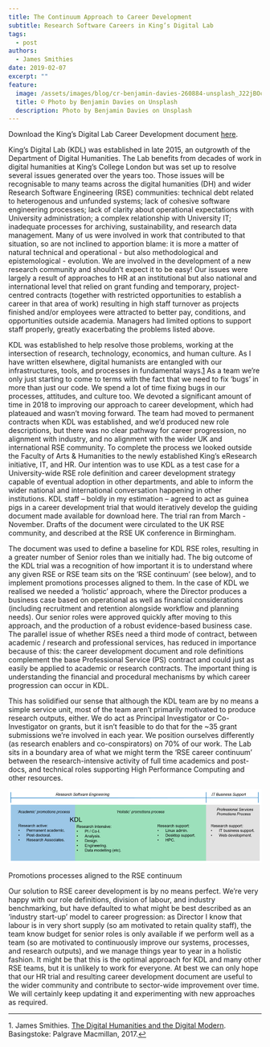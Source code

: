 ```yaml
---
title: The Continuum Approach to Career Development
subtitle: Research Software Careers in King’s Digital Lab
tags:
  - post
authors:
  - James Smithies
date: 2019-02-07
excerpt: ""
feature:
  image: /assets/images/blog/cr-benjamin-davies-260884-unsplash_J22jBOc.original.jpg
  title: © Photo by Benjamin Davies on Unsplash
  description: Photo by Benjamin Davies on Unsplash
---
```


Download the King’s Digital Lab Career Development document [here](http://doi.org/10.5281/zenodo.2559235).

King’s Digital Lab (KDL) was established in late 2015, an outgrowth of the Department of Digital Humanities. The Lab benefits from decades of work in digital humanities at King’s College London but was set up to resolve several issues generated over the years too. Those issues will be recognisable to many teams across the digital humanities (DH) and wider Research Software Engineering (RSE) communities: technical debt related to heterogenous and unfunded systems; lack of cohesive software engineering processes; lack of clarity about operational expectations with University administration; a complex relationship with University IT; inadequate processes for archiving, sustainability, and research data management. Many of us were involved in work that contributed to that situation, so are not inclined to apportion blame: it is more a matter of natural technical and operational - but also methodological and epistemological - evolution. We are involved in the development of a new research community and shouldn’t expect it to be easy! Our issues were largely a result of approaches to HR at an institutional but also national and international level that relied on grant funding and temporary, project-centred contracts (together with restricted opportunities to establish a career in that area of work) resulting in high staff turnover as projects finished and/or employees were attracted to better pay, conditions, and opportunities outside academia. Managers had limited options to support staff properly, greatly exacerbating the problems listed above.

KDL was established to help resolve those problems, working at the intersection of research, technology, economics, and human culture. As I have written elsewhere, digital humanists are entangled with our infrastructures, tools, and processes in fundamental ways.[1](#fn1) As a team we’re only just starting to come to terms with the fact that we need to fix ‘bugs’ in more than just our code. We spend a lot of time fixing bugs in our processes, attitudes, and culture too. We devoted a significant amount of time in 2018 to improving our approach to career development, which had plateaued and wasn’t moving forward. The team had moved to permanent contracts when KDL was established, and we’d produced new role descriptions, but there was no clear pathway for career progression, no alignment with industry, and no alignment with the wider UK and international RSE community. To complete the process we looked outside the Faculty of Arts & Humanities to the newly established King’s eResearch initiative, IT, and HR. Our intention was to use KDL as a test case for a University-wide RSE role definition and career development strategy capable of eventual adoption in other departments, and able to inform the wider national and international conversation happening in other institutions. KDL staff – boldly in my estimation – agreed to act as guinea pigs in a career development trial that would iteratively develop the guiding document made available for download here. The trial ran from March - November. Drafts of the document were circulated to the UK RSE community, and described at the RSE UK conference in Birmingham.

The document was used to define a baseline for KDL RSE roles, resulting in a greater number of Senior roles than we initially had. The big outcome of the KDL trial was a recognition of how important it is to understand where any given RSE or RSE team sits on the ‘RSE continuum’ (see below), and to implement promotions processes aligned to them. In the case of KDL we realised we needed a ‘holistic’ approach, where the Director produces a business case based on operational as well as financial considerations (including recruitment and retention alongside workflow and planning needs). Our senior roles were approved quickly after moving to this approach, and the production of a robust evidence-based business case. The parallel issue of whether RSEs need a third mode of contract, between academic / research and professional services, has reduced in importance because of this: the career development document and role definitions complement the base Professional Service (PS) contract and could just as easily be applied to academic or research contracts. The important thing is understanding the financial and procedural mechanisms by which career progression can occur in KDL.

This has solidified our sense that although the KDL team are by no means a simple service unit, most of the team aren’t primarily motivated to produce research outputs, either. We do act as Principal Investigator or Co-Investigator on grants, but it isn’t feasible to do that for the ~35 grant submissions we’re involved in each year. We position ourselves differently (as research enablers and co-conspirators) on 70% of our work. The Lab sits in a boundary area of what we might term the ‘RSE career continuum’ between the research-intensive activity of full time academics and post-docs, and technical roles supporting High Performance Computing and other resources.

![RSE Careers](/assets/images/blog/rse-careers.width-1024.png)

Promotions processes aligned to the RSE continuum

Our solution to RSE career development is by no means perfect. We’re very happy with our role definitions, division of labour, and industry benchmarking, but have defaulted to what might be best described as an ‘industry start-up’ model to career progression: as Director I know that labour is in very short supply (so am motivated to retain quality staff), the team know budget for senior roles is only available if we perform well as a team (so are motivated to continuously improve our systems, processes, and research outputs), and we manage things year to year in a holistic fashion. It might be that this is the optimal approach for KDL and many other RSE teams, but it is unlikely to work for everyone. At best we can only hope that our HR trial and resulting career development document are useful to the wider community and contribute to sector-wide improvement over time. We will certainly keep updating it and experimenting with new approaches as required.

---

1. James Smithies. [The Digital Humanities and the Digital Modern](https://www.palgrave.com/gb/book/9781137499431). Basingstoke: Palgrave Macmillan, 2017.[↩](#ref1)
